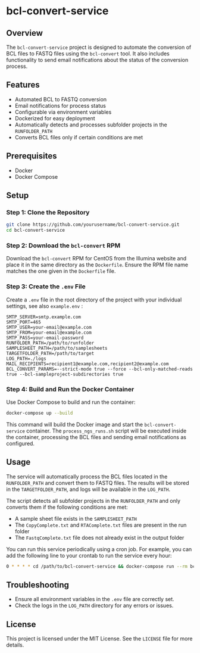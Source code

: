 # bcl-convert-service

## Overview
The `bcl-convert-service` project is designed to automate the conversion of BCL files to FASTQ files using the `bcl-convert` tool. It also includes functionality to send email notifications about the status of the conversion process.

## Features
- Automated BCL to FASTQ conversion
- Email notifications for process status
- Configurable via environment variables
- Dockerized for easy deployment
- Automatically detects and processes subfolder projects in the `RUNFOLDER_PATH`
- Converts BCL files only if certain conditions are met

## Prerequisites
- Docker
- Docker Compose

## Setup

### Step 1: Clone the Repository
```sh
git clone https://github.com/yourusername/bcl-convert-service.git
cd bcl-convert-service
```

### Step 2: Download the `bcl-convert` RPM
Download the `bcl-convert` RPM for CentOS from the Illumina website and place it in the same directory as the `Dockerfile`. Ensure the RPM file name matches the one given in the  `Dockerfile` file.

### Step 3: Create the `.env` File
Create a `.env` file in the root directory of the project with your individual settings, see also `example.env` :

```dotenv
SMTP_SERVER=smtp.example.com
SMTP_PORT=465
SMTP_USER=your-email@example.com
SMTP_FROM=your-email@example.com
SMTP_PASS=your-email-password
RUNFOLDER_PATH=/path/to/runfolder
SAMPLESHEET_PATH=/path/to/samplesheets
TARGETFOLDER_PATH=/path/to/target
LOG_PATH=./logs
MAIL_RECIPIENTS=recipient1@example.com,recipient2@example.com
BCL_CONVERT_PARAMS=--strict-mode true --force --bcl-only-matched-reads true --bcl-sampleproject-subdirectories true
```

### Step 4: Build and Run the Docker Container
Use Docker Compose to build and run the container:

```sh
docker-compose up --build
```

This command will build the Docker image and start the `bcl-convert-service` container. The `process_ngs_runs.sh` script will be executed inside the container, processing the BCL files and sending email notifications as configured.

## Usage
The service will automatically process the BCL files located in the `RUNFOLDER_PATH` and convert them to FASTQ files. The results will be stored in the `TARGETFOLDER_PATH`, and logs will be available in the `LOG_PATH`.

The script detects all subfolder projects in the `RUNFOLDER_PATH` and only converts them if the following conditions are met:
- A sample sheet file exists in the `SAMPLESHEET_PATH`
- The `CopyComplete.txt` and `RTAComplete.txt` files are present in the run folder
- The `FastqComplete.txt` file does not already exist in the output folder

You can run this service periodically using a cron job. For example, you can add the following line to your crontab to run the service every hour:

```sh
0 * * * * cd /path/to/bcl-convert-service && docker-compose run --rm bcl-convert-service
```

## Troubleshooting
- Ensure all environment variables in the `.env` file are correctly set.
- Check the logs in the `LOG_PATH` directory for any errors or issues.

## License
This project is licensed under the MIT License. See the `LICENSE` file for more details.